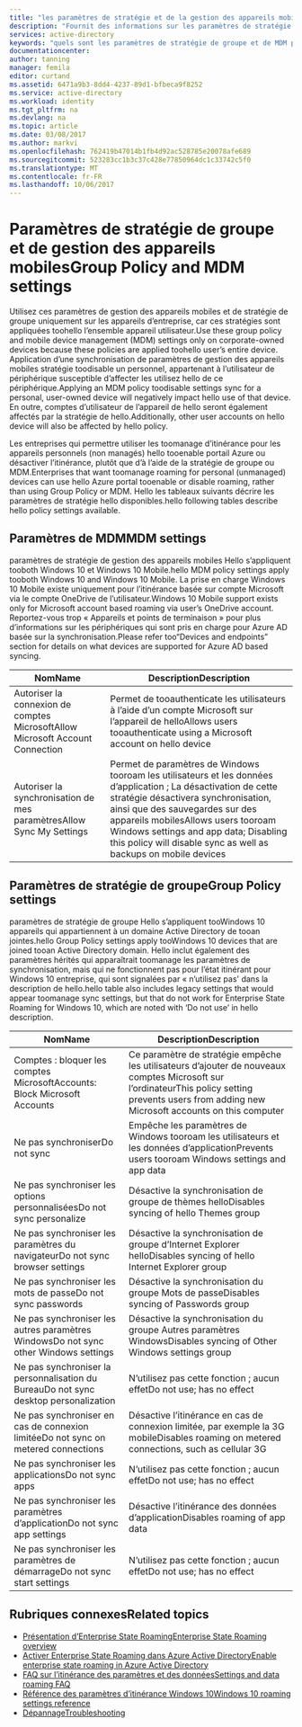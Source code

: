```yaml
---
title: "les paramètres de stratégie et de la gestion des appareils mobiles aaaGroup | Documents Microsoft"
description: "Fournit des informations sur les paramètres de stratégie de groupe et de gestion des appareils mobiles (MDM) qui doivent être utilisés sur les appareils d’entreprise. Ces stratégies sont appliquées toohello l’ensemble appareil utilisateur."
services: active-directory
keywords: "quels sont les paramètres de stratégie de groupe et de MDM pour Enterprise State Roaming, Enterprise State Roaming, cloud windows"
documentationcenter: 
author: tanning
manager: femila
editor: curtand
ms.assetid: 6471a9b3-8dd4-4237-89d1-bfbeca9f8252
ms.service: active-directory
ms.workload: identity
ms.tgt_pltfrm: na
ms.devlang: na
ms.topic: article
ms.date: 03/08/2017
ms.author: markvi
ms.openlocfilehash: 762419b47014b1fb4d92ac528785e20078afe689
ms.sourcegitcommit: 523283cc1b3c37c428e77850964dc1c33742c5f0
ms.translationtype: MT
ms.contentlocale: fr-FR
ms.lasthandoff: 10/06/2017
---
```

# <a name="group-policy-and-mdm-settings"></a><span data-ttu-id="2a736-105">Paramètres de stratégie de groupe et de gestion des appareils mobiles</span><span class="sxs-lookup"><span data-stu-id="2a736-105">Group Policy and MDM settings</span></span>
<span data-ttu-id="2a736-106">Utilisez ces paramètres de gestion des appareils mobiles et de stratégie de groupe uniquement sur les appareils d’entreprise, car ces stratégies sont appliquées toohello l’ensemble appareil utilisateur.</span><span class="sxs-lookup"><span data-stu-id="2a736-106">Use these group policy and mobile device management (MDM) settings only on corporate-owned devices because these policies are applied toohello user’s entire device.</span></span> <span data-ttu-id="2a736-107">Application d’une synchronisation de paramètres de gestion des appareils mobiles stratégie toodisable un personnel, appartenant à l’utilisateur de périphérique susceptible d’affecter les utilisez hello de ce périphérique.</span><span class="sxs-lookup"><span data-stu-id="2a736-107">Applying an MDM policy toodisable settings sync for a personal, user-owned device will negatively impact hello use of that device.</span></span> <span data-ttu-id="2a736-108">En outre, comptes d’utilisateur de l’appareil de hello seront également affectés par la stratégie de hello.</span><span class="sxs-lookup"><span data-stu-id="2a736-108">Additionally, other user accounts on hello device will also be affected by hello policy.</span></span>

<span data-ttu-id="2a736-109">Les entreprises qui permettre utiliser les toomanage d’itinérance pour les appareils personnels (non managés) hello tooenable portail Azure ou désactiver l’itinérance, plutôt que d’à l’aide de la stratégie de groupe ou MDM.</span><span class="sxs-lookup"><span data-stu-id="2a736-109">Enterprises that want toomanage roaming for personal (unmanaged) devices can use hello Azure portal tooenable or disable roaming, rather than using Group Policy or MDM.</span></span>
<span data-ttu-id="2a736-110">Hello les tableaux suivants décrire les paramètres de stratégie hello disponibles.</span><span class="sxs-lookup"><span data-stu-id="2a736-110">hello following tables describe hello policy settings available.</span></span>

## <a name="mdm-settings"></a><span data-ttu-id="2a736-111">Paramètres de MDM</span><span class="sxs-lookup"><span data-stu-id="2a736-111">MDM settings</span></span>
<span data-ttu-id="2a736-112">paramètres de stratégie de gestion des appareils mobiles Hello s’appliquent tooboth Windows 10 et Windows 10 Mobile.</span><span class="sxs-lookup"><span data-stu-id="2a736-112">hello MDM policy settings apply tooboth Windows 10 and Windows 10 Mobile.</span></span>  <span data-ttu-id="2a736-113">La prise en charge Windows 10 Mobile existe uniquement pour l’itinérance basée sur compte Microsoft via le compte OneDrive de l’utilisateur.</span><span class="sxs-lookup"><span data-stu-id="2a736-113">Windows 10 Mobile support exists only for Microsoft account based roaming via user’s OneDrive account.</span></span>  <span data-ttu-id="2a736-114">Reportez-vous trop « Appareils et points de terminaison » pour plus d’informations sur les périphériques qui sont pris en charge pour Azure AD basée sur la synchronisation.</span><span class="sxs-lookup"><span data-stu-id="2a736-114">Please refer too“Devices and endpoints” section for details on what devices are supported for Azure AD based syncing.</span></span>

| <span data-ttu-id="2a736-115">Nom</span><span class="sxs-lookup"><span data-stu-id="2a736-115">Name</span></span> | <span data-ttu-id="2a736-116">Description</span><span class="sxs-lookup"><span data-stu-id="2a736-116">Description</span></span> |
| --- | --- |
| <span data-ttu-id="2a736-117">Autoriser la connexion de comptes Microsoft</span><span class="sxs-lookup"><span data-stu-id="2a736-117">Allow Microsoft Account Connection</span></span> |<span data-ttu-id="2a736-118">Permet de tooauthenticate les utilisateurs à l’aide d’un compte Microsoft sur l’appareil de hello</span><span class="sxs-lookup"><span data-stu-id="2a736-118">Allows users tooauthenticate using a Microsoft account on hello device</span></span> |
| <span data-ttu-id="2a736-119">Autoriser la synchronisation de mes paramètres</span><span class="sxs-lookup"><span data-stu-id="2a736-119">Allow Sync My Settings</span></span> |<span data-ttu-id="2a736-120">Permet de paramètres de Windows tooroam les utilisateurs et les données d’application ; La désactivation de cette stratégie désactivera synchronisation, ainsi que des sauvegardes sur des appareils mobiles</span><span class="sxs-lookup"><span data-stu-id="2a736-120">Allows users tooroam Windows settings and app data; Disabling this policy will disable sync as well as backups on mobile devices</span></span> |

## <a name="group-policy-settings"></a><span data-ttu-id="2a736-121">Paramètres de stratégie de groupe</span><span class="sxs-lookup"><span data-stu-id="2a736-121">Group Policy settings</span></span>
<span data-ttu-id="2a736-122">paramètres de stratégie de groupe Hello s’appliquent tooWindows 10 appareils qui appartiennent à un domaine Active Directory de tooan jointes.</span><span class="sxs-lookup"><span data-stu-id="2a736-122">hello Group Policy settings apply tooWindows 10 devices that are joined tooan Active Directory domain.</span></span> <span data-ttu-id="2a736-123">Hello inclut également des paramètres hérités qui apparaîtrait toomanage les paramètres de synchronisation, mais qui ne fonctionnent pas pour l’état itinérant pour Windows 10 entreprise, qui sont signalées par « n’utilisez pas' dans la description de hello.</span><span class="sxs-lookup"><span data-stu-id="2a736-123">hello table also includes legacy settings that would appear toomanage sync settings, but that do not work for Enterprise State Roaming for Windows 10, which are noted with ‘Do not use’ in hello description.</span></span>

| <span data-ttu-id="2a736-124">Nom</span><span class="sxs-lookup"><span data-stu-id="2a736-124">Name</span></span> | <span data-ttu-id="2a736-125">Description</span><span class="sxs-lookup"><span data-stu-id="2a736-125">Description</span></span> |
| --- | --- |
| <span data-ttu-id="2a736-126">Comptes : bloquer les comptes Microsoft</span><span class="sxs-lookup"><span data-stu-id="2a736-126">Accounts: Block Microsoft Accounts</span></span> |<span data-ttu-id="2a736-127">Ce paramètre de stratégie empêche les utilisateurs d’ajouter de nouveaux comptes Microsoft sur l’ordinateur</span><span class="sxs-lookup"><span data-stu-id="2a736-127">This policy setting prevents users from adding new Microsoft accounts on this computer</span></span> |
| <span data-ttu-id="2a736-128">Ne pas synchroniser</span><span class="sxs-lookup"><span data-stu-id="2a736-128">Do not sync</span></span> |<span data-ttu-id="2a736-129">Empêche les paramètres de Windows tooroam les utilisateurs et les données d’application</span><span class="sxs-lookup"><span data-stu-id="2a736-129">Prevents users tooroam Windows settings and app data</span></span> |
| <span data-ttu-id="2a736-130">Ne pas synchroniser les options personnalisées</span><span class="sxs-lookup"><span data-stu-id="2a736-130">Do not sync personalize</span></span> |<span data-ttu-id="2a736-131">Désactive la synchronisation de groupe de thèmes hello</span><span class="sxs-lookup"><span data-stu-id="2a736-131">Disables syncing of hello Themes group</span></span> |
| <span data-ttu-id="2a736-132">Ne pas synchroniser les paramètres du navigateur</span><span class="sxs-lookup"><span data-stu-id="2a736-132">Do not sync browser settings</span></span> |<span data-ttu-id="2a736-133">Désactive la synchronisation de groupe d’Internet Explorer hello</span><span class="sxs-lookup"><span data-stu-id="2a736-133">Disables syncing of hello Internet Explorer group</span></span> |
| <span data-ttu-id="2a736-134">Ne pas synchroniser les mots de passe</span><span class="sxs-lookup"><span data-stu-id="2a736-134">Do not sync passwords</span></span> |<span data-ttu-id="2a736-135">Désactive la synchronisation du groupe Mots de passe</span><span class="sxs-lookup"><span data-stu-id="2a736-135">Disables syncing of Passwords group</span></span> |
| <span data-ttu-id="2a736-136">Ne pas synchroniser les autres paramètres Windows</span><span class="sxs-lookup"><span data-stu-id="2a736-136">Do not sync other Windows settings</span></span> |<span data-ttu-id="2a736-137">Désactive la synchronisation du groupe Autres paramètres Windows</span><span class="sxs-lookup"><span data-stu-id="2a736-137">Disables syncing of Other Windows settings group</span></span> |
| <span data-ttu-id="2a736-138">Ne pas synchroniser la personnalisation du Bureau</span><span class="sxs-lookup"><span data-stu-id="2a736-138">Do not sync desktop personalization</span></span> |<span data-ttu-id="2a736-139">N’utilisez pas cette fonction ; aucun effet</span><span class="sxs-lookup"><span data-stu-id="2a736-139">Do not use; has no effect</span></span> |
| <span data-ttu-id="2a736-140">Ne pas synchroniser en cas de connexion limitée</span><span class="sxs-lookup"><span data-stu-id="2a736-140">Do not sync on metered connections</span></span> |<span data-ttu-id="2a736-141">Désactive l’itinérance en cas de connexion limitée, par exemple la 3G mobile</span><span class="sxs-lookup"><span data-stu-id="2a736-141">Disables roaming on metered connections, such as cellular 3G</span></span> |
| <span data-ttu-id="2a736-142">Ne pas synchroniser les applications</span><span class="sxs-lookup"><span data-stu-id="2a736-142">Do not sync apps</span></span> |<span data-ttu-id="2a736-143">N’utilisez pas cette fonction ; aucun effet</span><span class="sxs-lookup"><span data-stu-id="2a736-143">Do not use; has no effect</span></span> |
| <span data-ttu-id="2a736-144">Ne pas synchroniser les paramètres d’application</span><span class="sxs-lookup"><span data-stu-id="2a736-144">Do not sync app settings</span></span> |<span data-ttu-id="2a736-145">Désactive l’itinérance des données d’application</span><span class="sxs-lookup"><span data-stu-id="2a736-145">Disables roaming of app data</span></span> |
| <span data-ttu-id="2a736-146">Ne pas synchroniser les paramètres de démarrage</span><span class="sxs-lookup"><span data-stu-id="2a736-146">Do not sync start settings</span></span> |<span data-ttu-id="2a736-147">N’utilisez pas cette fonction ; aucun effet</span><span class="sxs-lookup"><span data-stu-id="2a736-147">Do not use; has no effect</span></span> |

## <a name="related-topics"></a><span data-ttu-id="2a736-148">Rubriques connexes</span><span class="sxs-lookup"><span data-stu-id="2a736-148">Related topics</span></span>
* [<span data-ttu-id="2a736-149">Présentation d’Enterprise State Roaming</span><span class="sxs-lookup"><span data-stu-id="2a736-149">Enterprise State Roaming overview</span></span>](active-directory-windows-enterprise-state-roaming-overview.md)
* [<span data-ttu-id="2a736-150">Activer Enterprise State Roaming dans Azure Active Directory</span><span class="sxs-lookup"><span data-stu-id="2a736-150">Enable enterprise state roaming in Azure Active Directory</span></span>](active-directory-windows-enterprise-state-roaming-enable.md)
* [<span data-ttu-id="2a736-151">FAQ sur l’itinérance des paramètres et des données</span><span class="sxs-lookup"><span data-stu-id="2a736-151">Settings and data roaming FAQ</span></span>](active-directory-windows-enterprise-state-roaming-faqs.md)
* [<span data-ttu-id="2a736-152">Référence des paramètres d’itinérance Windows 10</span><span class="sxs-lookup"><span data-stu-id="2a736-152">Windows 10 roaming settings reference</span></span>](active-directory-windows-enterprise-state-roaming-windows-settings-reference.md)
* [<span data-ttu-id="2a736-153">Dépannage</span><span class="sxs-lookup"><span data-stu-id="2a736-153">Troubleshooting</span></span>](active-directory-windows-enterprise-state-roaming-troubleshooting.md)

